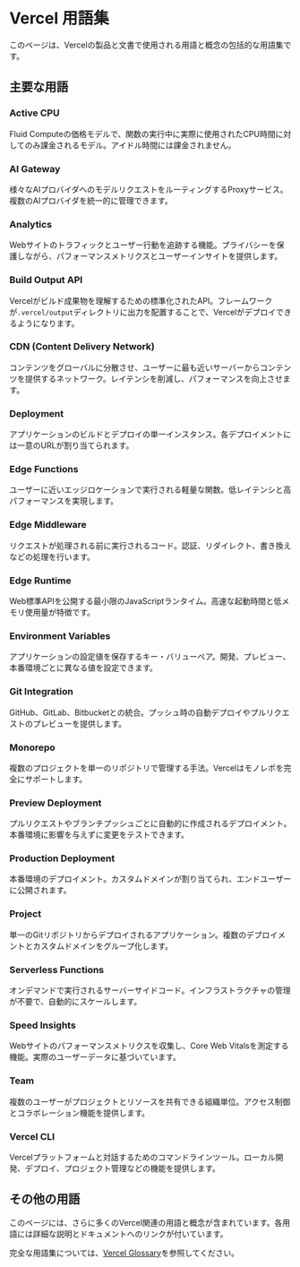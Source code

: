 # Vercel 用語集

このページは、Vercelの製品と文書で使用される用語と概念の包括的な用語集です。

## 主要な用語

### Active CPU

Fluid Computeの価格モデルで、関数の実行中に実際に使用されたCPU時間に対してのみ課金されるモデル。アイドル時間には課金されません。

### AI Gateway

様々なAIプロバイダへのモデルリクエストをルーティングするProxyサービス。複数のAIプロバイダを統一的に管理できます。

### Analytics

Webサイトのトラフィックとユーザー行動を追跡する機能。プライバシーを保護しながら、パフォーマンスメトリクスとユーザーインサイトを提供します。

### Build Output API

Vercelがビルド成果物を理解するための標準化されたAPI。フレームワークが`.vercel/output`ディレクトリに出力を配置することで、Vercelがデプロイできるようになります。

### CDN (Content Delivery Network)

コンテンツをグローバルに分散させ、ユーザーに最も近いサーバーからコンテンツを提供するネットワーク。レイテンシを削減し、パフォーマンスを向上させます。

### Deployment

アプリケーションのビルドとデプロイの単一インスタンス。各デプロイメントには一意のURLが割り当てられます。

### Edge Functions

ユーザーに近いエッジロケーションで実行される軽量な関数。低レイテンシと高パフォーマンスを実現します。

### Edge Middleware

リクエストが処理される前に実行されるコード。認証、リダイレクト、書き換えなどの処理を行います。

### Edge Runtime

Web標準APIを公開する最小限のJavaScriptランタイム。高速な起動時間と低メモリ使用量が特徴です。

### Environment Variables

アプリケーションの設定値を保存するキー・バリューペア。開発、プレビュー、本番環境ごとに異なる値を設定できます。

### Git Integration

GitHub、GitLab、Bitbucketとの統合。プッシュ時の自動デプロイやプルリクエストのプレビューを提供します。

### Monorepo

複数のプロジェクトを単一のリポジトリで管理する手法。Vercelはモノレポを完全にサポートします。

### Preview Deployment

プルリクエストやブランチプッシュごとに自動的に作成されるデプロイメント。本番環境に影響を与えずに変更をテストできます。

### Production Deployment

本番環境のデプロイメント。カスタムドメインが割り当てられ、エンドユーザーに公開されます。

### Project

単一のGitリポジトリからデプロイされるアプリケーション。複数のデプロイメントとカスタムドメインをグループ化します。

### Serverless Functions

オンデマンドで実行されるサーバーサイドコード。インフラストラクチャの管理が不要で、自動的にスケールします。

### Speed Insights

Webサイトのパフォーマンスメトリクスを収集し、Core Web Vitalsを測定する機能。実際のユーザーデータに基づいています。

### Team

複数のユーザーがプロジェクトとリソースを共有できる組織単位。アクセス制御とコラボレーション機能を提供します。

### Vercel CLI

Vercelプラットフォームと対話するためのコマンドラインツール。ローカル開発、デプロイ、プロジェクト管理などの機能を提供します。

## その他の用語

このページには、さらに多くのVercel関連の用語と概念が含まれています。各用語には詳細な説明とドキュメントへのリンクが付いています。

完全な用語集については、[Vercel Glossary](https://vercel.com/docs/glossary)を参照してください。
